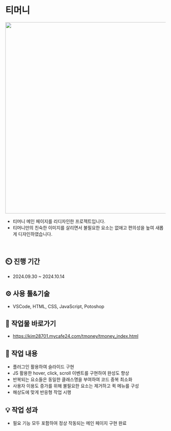 # 티머니
<div align="center">
 <img src="https://github.com/user-attachments/assets/21d6120a-f1e8-4cc2-8b70-a67bc62ebca4" width= "600" height="600"/>
</div>

- 티머니 메인 페이지를 리디자인한 프로젝트입니다.
- 티머니만의 친숙한 이미지를 살리면서 불필요한 요소는 없애고 편의성을 높여 새롭게 디자인하였습니다.
<br>

## ⏲️ 진행 기간 
 - 2024.09.30 ~ 2024.10.14
## ⚙️ 사용 툴&기술
 - VSCode, HTML, CSS, JavaScript, Potoshop
## 🛫 작업물 바로가기
 - https://kim28701.mycafe24.com/tmoney/tmoney_index.html
## 📝 작업 내용
 - 플러그인 활용하여 슬라이드 구현
 - JS 활용한 hover, click, scroll 이벤트를 구현하여 완성도 향상
 - 반복되는 요소들은 동일한 클래스명을 부여하여 코드 중복 최소화
 - 사용자 이용도 증가를 위해 불필요한 요소는 제거하고 퀵 메뉴를 구성
 - 해상도에 맞게 반응형 작업 시행
## 💡 작업 성과
- 필요 기능 모두 포함하여 정상 작동되는 메인 페이지 구현 완료
